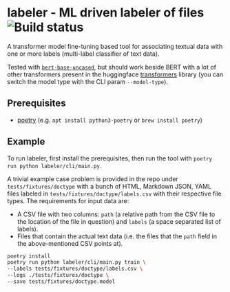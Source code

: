 # labeler - ML driven labeler of files ![Build status](https://github.com/mz2/labeler/actions/workflows/test.yml/badge.svg)

A transformer model fine-tuning based tool for associating textual data with one or more labels (multi-label classifier of text data).

Tested with [`bert-base-uncased`](https://huggingface.co/bert-base-uncased), but should work beside BERT with a lot of other transformers present in the huggingface [transformers](https://huggingface.co/docs/transformers/index) library (you can switch the model type with the CLI param `--model-type`).

## Prerequisites

- [poetry](https://python-poetry.org/docs/) (e.g. `apt install python3-poetry` or `brew install poetry`)

## Example

To run labeler, first install the prerequisites, then run the tool with `poetry run python labeler/cli/main.py`.

A trivial example case problem is provided in the repo under `tests/fixtures/doctype` with a bunch of HTML, Markdown JSON, YAML files labeled in `tests/fixtures/doctype/labels.csv` with their respective file types. The requirements for input data are:

- A CSV file with two columns: `path` (a relative path from the CSV file to the location of the file in question) and `labels` (a space separated list of labels).
- Files that contain the actual text data (i.e. the files that the `path` field in the above-mentioned CSV points at).

```bash
poetry install
poetry run python labeler/cli/main.py train \
--labels tests/fixtures/doctype/labels.csv \
--logs ./tests/fixtures/doctype \
--save tests/fixtures/doctype.model
```
